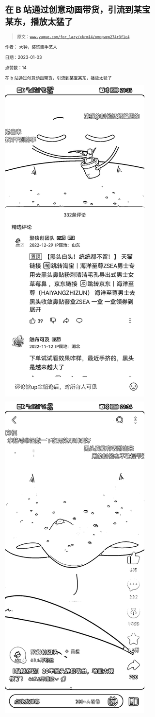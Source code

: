 # 在 B 站通过创意动画带货，引流到某宝某东，播放太猛了

> 原文：[`www.yuque.com/for_lazy/xkrm14/omppwep274r3f1c4`](https://www.yuque.com/for_lazy/xkrm14/omppwep274r3f1c4)

作者： 大钟，装饰画手艺人 

日期：2023-01-03 

点赞数：14 

在 b 站通过创意动画带货，引流到某宝某东，播放太猛了 

![](img/3ddf50de6a19c96cc4b673a5db84a0e8.png) 

![](img/a42947558e1b057fd1421c7c776c3b97.png) 

